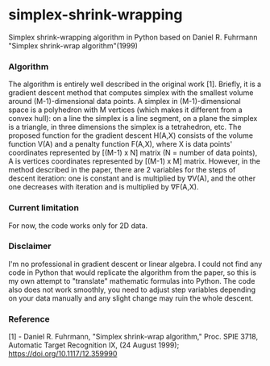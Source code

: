 # simplex-shrink-wrapping
Simplex shrink-wrapping algorithm in Python based on Daniel R. Fuhrmann "Simplex shrink-wrap algorithm"(1999)

### Algorithm

The algorithm is entirely well described in the original work [1]. Briefly, it is a gradient descent method that computes simplex with the smallest volume around (M-1)-dimensional data points. A simplex in
(M-1)-dimensional space is a polyhedron with M vertices (which makes it different from a convex hull): on a line the simplex is a line segment, on a plane the simplex is a triangle, in three dimensions the simplex is a tetrahedron, etc.
The proposed function for the gradient descent H(A,X) consists of the volume function V(A) and a penalty function F(A,X), where X is data points' coordinates represented by [(M-1) x N] matrix (N = number of data points), A is vertices coordinates represented by [(M-1) x M] matrix. However, in the method described in the paper, there are 2 variables for the steps of descent iteration: one is constant and is multiplied by ∇V(A), and the other one decreases with iteration and is multiplied by ∇F(A,X).

### Current limitation
For now, the code works only for 2D data.

### Disclaimer
I'm no professional in gradient descent or linear algebra. I could not find any code in Python that would replicate the algorithm from the paper, so this is my own attempt to "translate" mathematic formulas into Python. The code also does not work smoothly, you need to adjust step variables depending on your data manually and any slight change may ruin the whole descent.


### Reference
[1] - Daniel R. Fuhrmann, "Simplex shrink-wrap algorithm," Proc. SPIE 3718, Automatic Target Recognition IX, (24 August 1999); https://doi.org/10.1117/12.359990
